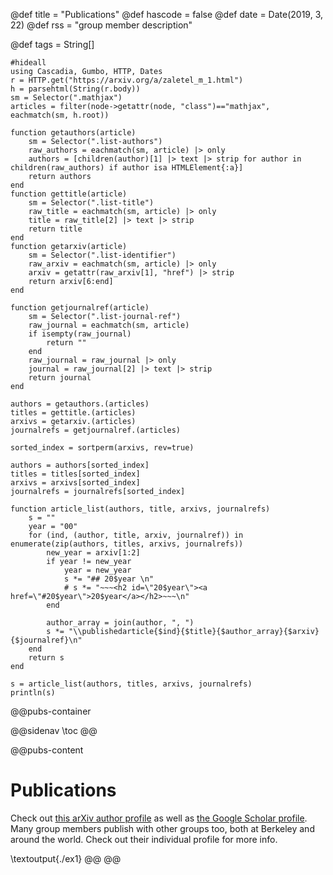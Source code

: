 @def title = "Publications"
@def hascode = false
@def date = Date(2019, 3, 22)
@def rss = "group member description"

@def tags = String[]


```julia:./ex1
#hideall
using Cascadia, Gumbo, HTTP, Dates
r = HTTP.get("https://arxiv.org/a/zaletel_m_1.html")
h = parsehtml(String(r.body))
sm = Selector(".mathjax")
articles = filter(node->getattr(node, "class")=="mathjax", eachmatch(sm, h.root))

function getauthors(article)
    sm = Selector(".list-authors")
    raw_authors = eachmatch(sm, article) |> only
    authors = [children(author)[1] |> text |> strip for author in children(raw_authors) if author isa HTMLElement{:a}]
    return authors
end
function gettitle(article)
    sm = Selector(".list-title")
    raw_title = eachmatch(sm, article) |> only
    title = raw_title[2] |> text |> strip
    return title
end
function getarxiv(article)
    sm = Selector(".list-identifier")
    raw_arxiv = eachmatch(sm, article) |> only
    arxiv = getattr(raw_arxiv[1], "href") |> strip
    return arxiv[6:end]
end

function getjournalref(article)
    sm = Selector(".list-journal-ref")
    raw_journal = eachmatch(sm, article)
    if isempty(raw_journal)
        return ""
    end
    raw_journal = raw_journal |> only
    journal = raw_journal[2] |> text |> strip
    return journal
end

authors = getauthors.(articles)
titles = gettitle.(articles)
arxivs = getarxiv.(articles)
journalrefs = getjournalref.(articles)

sorted_index = sortperm(arxivs, rev=true)

authors = authors[sorted_index]
titles = titles[sorted_index]
arxivs = arxivs[sorted_index]
journalrefs = journalrefs[sorted_index]

function article_list(authors, title, arxivs, journalrefs)
    s = ""
    year = "00"
    for (ind, (author, title, arxiv, journalref)) in enumerate(zip(authors, titles, arxivs, journalrefs))
        new_year = arxiv[1:2]
        if year != new_year
            year = new_year
            s *= "## 20$year \n"
            # s *= "~~~<h2 id=\"20$year\"><a href=\"#20$year\">20$year</a></h2>~~~\n"
        end

        author_array = join(author, ", ")
        s *= "\\publishedarticle{$ind}{$title}{$author_array}{$arxiv}{$journalref}\n"
    end
    return s
end

s = article_list(authors, titles, arxivs, journalrefs)
println(s)
```



@@pubs-container


@@sidenav
\toc
@@

@@pubs-content
# Publications

Check out [this arXiv author profile](https://arxiv.org/a/zaletel_m_1.html) as well as [the Google Scholar profile](https://scholar.google.com/citations?user=LGNFXjwAAAAJ&hl=en).
Many group members publish with other groups too, both at Berkeley and around the world. Check out their individual profile for more info.


\textoutput{./ex1}
@@
@@